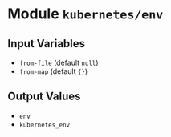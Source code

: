 
# Module `kubernetes/env`

## Input Variables
* `from-file` (default `null`)
* `from-map` (default `{}`)

## Output Values
* `env`
* `kubernetes_env`

